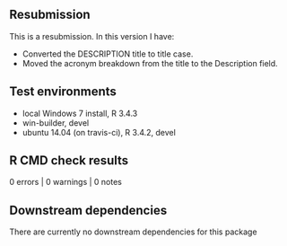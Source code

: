 ## Resubmission
This is a resubmission. In this version I have:
* Converted the DESCRIPTION title to title case.
* Moved the acronym breakdown from the title to the Description field.

## Test environments
* local Windows 7 install, R 3.4.3
* win-builder, devel
* ubuntu 14.04 (on travis-ci), R 3.4.2, devel

## R CMD check results
0 errors | 0 warnings | 0 notes

## Downstream dependencies
There are currently no downstream dependencies for this package

